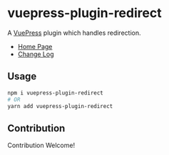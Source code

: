 # vuepress-plugin-redirect

A [VuePress](https://vuepress.vuejs.org/) plugin which handles redirection.

- [Home Page](https://shigma.github.io/vuepress-plugin-redirect/)
- [Change Log](https://shigma.github.io/vuepress-plugin-redirect/guide/changelog.html)

## Usage

```bash
npm i vuepress-plugin-redirect
# OR
yarn add vuepress-plugin-redirect
```

## Contribution

Contribution Welcome!
